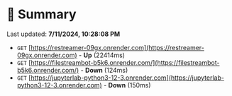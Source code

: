 # 📖 Summary
Last updated: **7/11/2024, 10:28:08 PM**

- `GET` [https://restreamer-09gx.onrender.com](https://restreamer-09gx.onrender.com) - **Up** (22414ms)
- `GET` [https://filestreambot-b5k6.onrender.com/](https://filestreambot-b5k6.onrender.com/) - **Down** (124ms)
- `GET` [https://jupyterlab-python3-12-3.onrender.com](https://jupyterlab-python3-12-3.onrender.com) - **Down** (150ms)
